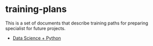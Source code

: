 # training-plans

This is a set of documents that describe training paths for preparing specialist for future projects.

* [Data Science + Python](ds-python.md)
